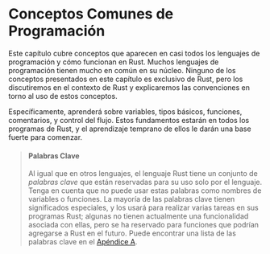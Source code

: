 # Conceptos Comunes de Programación

Este capítulo cubre conceptos que aparecen en casi todos los lenguajes de programación y 
cómo funcionan en Rust. Muchos lenguajes de programación tienen mucho en común en
su núcleo. Ninguno de los conceptos presentados en este capítulo es exclusivo de Rust,
pero los discutiremos en el contexto de Rust y explicaremos las convenciones
en torno al uso de estos conceptos.

Específicamente, aprenderá sobre variables, tipos básicos, funciones, comentarios,
y control del flujo. Estos fundamentos estarán en todos los programas de Rust, y el aprendizaje
temprano de ellos le darán una base fuerte para comenzar.

> #### Palabras Clave
>
> Al igual que en otros lenguajes, el lenguaje Rust tiene un conjunto de *palabras clave* que 
> están reservadas para su uso solo por el lenguaje. Tenga en cuenta que no puede
> usar estas palabras como nombres de variables o funciones. La mayoría de las palabras clave tienen
> significados especiales, y los usará para realizar varias tareas en sus programas
> Rust; algunas no tienen actualmente una funcionalidad asociada con ellas, pero
> se ha reservado para funciones que podrían agregarse a Rust en el futuro.
> Puede encontrar una lista de las palabras clave en el [Apéndice A][appendix_a].

[appendix_a]: appendix-01-keywords.md
